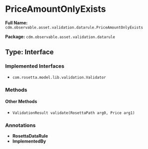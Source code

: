 # PriceAmountOnlyExists

**Full Name:** `cdm.observable.asset.validation.datarule.PriceAmountOnlyExists`

**Package:** `cdm.observable.asset.validation.datarule`

## Type: Interface

### Implemented Interfaces

- `com.rosetta.model.lib.validation.Validator`

### Methods

#### Other Methods

- `ValidationResult validate(RosettaPath arg0, Price arg1)`

### Annotations

- **RosettaDataRule**
- **ImplementedBy**

